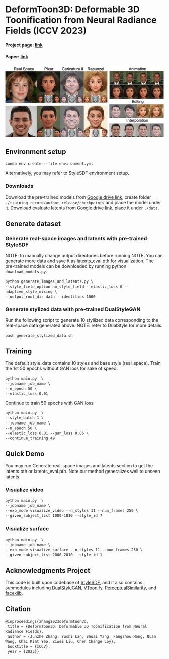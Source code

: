 # DeformToon3D: Deformable 3D Toonification from Neural Radiance Fields (ICCV 2023)

#### Project page: [link](https://www.mmlab-ntu.com/project/deformtoon3d/) 
#### Paper: [link](https://arxiv.org/abs/2309.04410)

<div align="center">
<img src=./assets/teaser.png>
</div>

## Environment setup

```
conda env create --file environment.yml
```
Alternatively, you may refer to StyleSDF environment setup.

### Downloads
Download the pre-trained models from [Google drive link](https://drive.google.com/file/d/1BtDRG5MEHSkCQXsPv1YHerxt1YJrNki3/view?usp=sharing), create folder ```./training_record/author_release/checkpoints``` and place the model under it.
Download evaluate latents from [Google drive link](https://drive.google.com/file/d/1BtGbzRirMZqyg0jeST1_Kdt_XBxW2CPY/view?usp=sharing), place it under ```./data```.

## Generate dataset
### Generate real-space images and latents with pre-trained StyleSDF
NOTE: to manually change output directories before running
NOTE: You can generate more data and save it as latents_eval.pth for visualization.
The pre-trained models can be downloaded by running python ```download_models.py.```
```
python generate_images_and_latents.py \
--style_field_option no_style_field --elastic_loss 0 --adaptive_style_mixing \
--output_root_dir data --identities 1000 
```

### Generate stylized data with pre-trained DualStyleGAN
Run the following script to generate 10 styliized data corresponding to the real-space data generated above.
NOTE: refer to DualStyle for more details.
```
bash generate_stylized_data.sh
```

## Training
The default style_data contains 10 styles and base style (real_space).
Train the 1st 50 epochs without GAN loss for sake of speed.
```
python main.py  \
--jobname job_name \
--n_epoch 50 \
--elastic_loss 0.01 
```
Continue to train 50 epochs with GAN loss
```
python main.py  \
--style_batch 1 \
--jobname job_name \
--n_epoch 50 \
--elastic_loss 0.01 --gan_loss 0.05 \
--continue_training 49
```

## Quick Demo
You may run Generate real-space images and latents section to get the latents.pth or latents_eval.pth. Note our method generalizes well to unseen latents.
### Visualize video
```
python main.py  \
--jobname job_name \
--exp_mode visualize_video --n_styles 11 --num_frames 250 \
--given_subject_list 1000-1010 --style_id 7 
```
### Visualize surface
```
python main.py  \
--jobname job_name \
--exp_mode visualize_surface --n_styles 11 --num_frames 250 \
--given_subject_list 2000-2010 --style_id 1
```



## Acknowledgments Project
This code is built upon codebase of [StyleSDF](https://github.com/royorel/StyleSDF), and it also contains submodules including [DualStyleGAN](https://github.com/williamyang1991/DualStyleGAN), [VToonify](https://github.com/williamyang1991/VToonify), [PerceptualSimilarity](https://github.com/shubhtuls/PerceptualSimilarity), and [facexlib](https://github.com/xinntao/facexlib).


## Citation
```
@inproceedings{zhang2023deformtoon3d,
 title = {DeformToon3D: Deformable 3D Toonification from Neural Radiance Fields},
 author = {Junzhe Zhang, Yushi Lan, Shuai Yang, Fangzhou Hong, Quan Wang, Chai Kiat Yeo, Ziwei Liu, Chen Change Loy},
 booktitle = {ICCV},
 year = {2023}}
```
